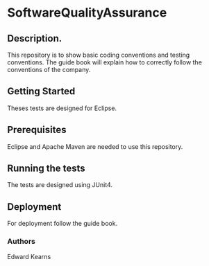 # SoftwareQualityAssurance


## Description.
This repository is to show basic coding conventions and testing conventions.
The guide book will explain how to correctly follow the conventions of the company.

## Getting Started
Theses tests are designed for Eclipse.

## Prerequisites
Eclipse and Apache Maven are needed to use this repository.

## Running the tests
The tests are designed using JUnit4.

## Deployment
For deployment follow the guide book.


### Authors
Edward Kearns
